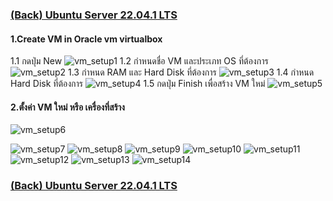 ### [(Back) Ubuntu Server 22.04.1 LTS](./Ubuntu%20Server%2022.04.1%20LTS.md)
#### 1.Create VM in Oracle vm virtualbox
1.1 กดปุ่ม New
![vm_setup1](./vm_setup1.png)
1.2 กำหนดชื่อ VM และประเภท OS ที่ต้องการ
![vm_setup2](./vm_setup2.png)
1.3 กำหนด RAM และ Hard Disk ที่ต้องการ
![vm_setup3](./vm_setup3.png)
1.4 กำหนด Hard Disk ที่ต้องการ
![vm_setup4](./vm_setup4.png)
1.5 กดปุ่ม Finish เพื่อสร้าง VM ใหม่
![vm_setup5](./vm_setup5.png)
#### 2.ตั้งค่า VM ใหม่ หรือ เครื่องที่สร้าง
![vm_setup6](./vm_setup6.png)

![vm_setup7](./vm_setup7.png)
![vm_setup8](./vm_setup8.png)
![vm_setup9](./vm_setup9.png)
![vm_setup10](./vm_setup10.png)
![vm_setup11](./vm_setup11.png)
![vm_setup12](./vm_setup12.png)
![vm_setup13](./vm_setup13.png)
![vm_setup14](./vm_setup14.png)
### [(Back) Ubuntu Server 22.04.1 LTS](./Ubuntu%20Server%2022.04.1%20LTS.md)